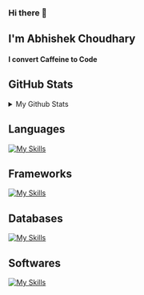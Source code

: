 ### Hi there 👋
<h2>I'm Abhishek Choudhary</h2>

<h4 >
I convert Caffeine to Code
</h4>

<h2>GitHub Stats</h2>
<details>
<summary> 
My Github Stats
</summary>

</details>

<h2>Languages</h2>

[![My Skills](https://skillicons.dev/icons?i=ts,js,php,dotnet,java,css&perline=3)](https://skillicons.dev)

<h2>Frameworks</h2>
  
[![My Skills](https://skillicons.dev/icons?i=react,nextjs,tailwindcss,bootstrap,express,nodejs&perline=3)](https://skillicons.dev)

<h2>Databases</h2>
  
[![My Skills](https://skillicons.dev/icons?i=mongo,mysql,firebase,postgres)](https://skillicons.dev)

<h2>Softwares</h2>
 
[![My Skills](https://skillicons.dev/icons?i=git,androidstudio,xd,figma,wordpress,ps,notion&perline=)](https://skillicons.dev)



